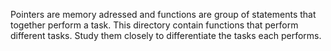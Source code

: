 Pointers are memory adressed and functions are group of statements that together perform a task. This directory contain functions that perform different tasks. Study them closely to differentiate the tasks each performs.
